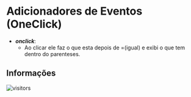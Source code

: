 # Adicionadores de Eventos (OneClick)

- ***onclick***:
  - Ao clicar ele faz o que esta depois de =(igual) e exibi o que tem dentro do parenteses.

## Informações

![visitors](https://visitor-badge.glitch.me/badge?page_id=Devsgeeknerd.adc-eve-zp "Total de Visitas")

